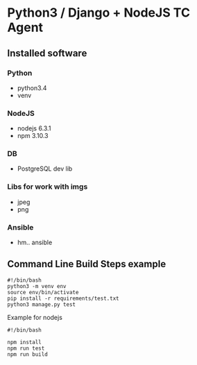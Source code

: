# Python3 / Django + NodeJS TC Agent

## Installed software

### Python
* python3.4
* venv

### NodeJS
* nodejs 6.3.1
* npm 3.10.3

### DB
* PostgreSQL dev lib

### Libs for work with imgs
* jpeg
* png

### Ansible
* hm.. ansible

## Command Line Build Steps example

```
#!/bin/bash
python3 -m venv env
source env/bin/activate
pip install -r requirements/test.txt
python3 manage.py test
```

Example for nodejs
```
#!/bin/bash

npm install
npm run test
npm run build
```
